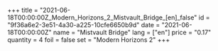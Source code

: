 +++
title = "2021-06-18T00:00:00Z_Modern_Horizons_2_Mistvault_Bridge_[en]_false"
id = "9f36a6e2-3e51-4a30-a225-10cfe6650b9d"
date = "2021-06-18T00:00:00Z"
name = "Mistvault Bridge"
lang = ["en"]
price = "0.17"
quantity = 4
foil = false
set = "Modern Horizons 2"
+++
